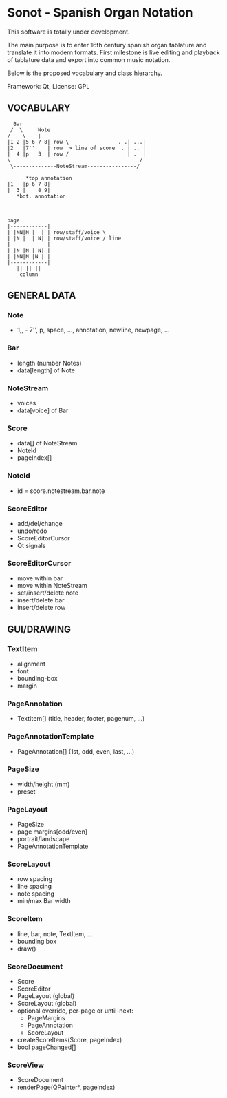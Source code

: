 # Sonot - Spanish Organ Notation

This software is totally under development.

The main purpose is to enter 16th century spanish organ tablature and translate it into modern formats. First milestone is live editing and playback of tablature data and export into common music notation.

Below is the proposed vocabulary and class hierarchy.

Framework: Qt, License: GPL

## VOCABULARY

      Bar
     /  \     Note
    /    \    |
    |1 2 |5 6 7 8| row \                . .| ...|
    |2   |7''    | row  > line of score  . | .. |
    |  4 |p   3  | row /                   | .  |
    \                                          /
     \--------------NoteStream----------------/

          *top annotation
    |1   |p 6 7 8|
    |  3 |    8 9|
       *bot. annotation



    page
    |------------|
    | |NN|N |  | | row/staff/voice \
    | |N |  | N| | row/staff/voice / line
    |            |
    | |N |N | N| |
    | |NN|N |N | |
    |------------|
       || || ||
        column


## GENERAL DATA

### Note
- 1,, - 7'', p, space, ..., annotation, newline, newpage, ...

### Bar
- length (number Notes)
- data[length] of Note

### NoteStream
- voices
- data[voice] of Bar

### Score
- data[] of NoteStream
- NoteId
- pageIndex[]

### NoteId
- id = score.notestream.bar.note

### ScoreEditor
- add/del/change
- undo/redo
- ScoreEditorCursor
- Qt signals

### ScoreEditorCursor
- move within bar
- move within NoteStream
- set/insert/delete note
- insert/delete bar
- insert/delete row


## GUI/DRAWING

### TextItem
- alignment
- font
- bounding-box
- margin

### PageAnnotation
- TextItem[] (title, header, footer, pagenum, ...)

### PageAnnotationTemplate
- PageAnnotation[] (1st, odd, even, last, ...)

### PageSize
- width/height (mm)
- preset

### PageLayout
- PageSize
- page margins[odd/even]
- portrait/landscape
- PageAnnotationTemplate

### ScoreLayout
- row spacing
- line spacing
- note spacing
- min/max Bar width

### ScoreItem
- line, bar, note, TextItem, ...
- bounding box
- draw()

### ScoreDocument
- Score
- ScoreEditor
- PageLayout (global)
- ScoreLayout (global)
- optional override, per-page or until-next:
    - PageMargins
    - PageAnnotation
    - ScoreLayout
- createScoreItems(Score, pageIndex)
- bool pageChanged[]

### ScoreView
- ScoreDocument
- renderPage(QPainter*, pageIndex)

